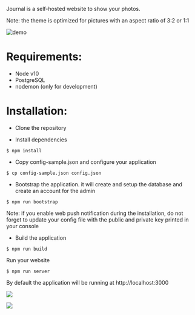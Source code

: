 Journal is a self-hosted website to show your photos.

Note: the theme is optimized for pictures with an aspect ratio of 3:2 or 1:1

![demo](https://user-images.githubusercontent.com/961038/52224932-8061fc00-28a9-11e9-9e34-e1171a91d3fb.gif)

# Requirements:

- Node v10
- PostgreSQL
- nodemon (only for development)

# Installation:

- Clone the repository

- Install dependencies

```
$ npm install
```

- Copy config-sample.json and configure your application

```
$ cp config-sample.json config.json
```

- Bootstrap the application. it will create and setup the database and create an account for the admin

```
$ npm run bootstrap
```

Note: if you enable web push notification during the installation, do not forget to update your config file with the public and private key printed in your console

- Build the application

```
$ npm run build
```

Run your website

```
$ npm run server
```

By default the application will be running at http://localhost:3000


![](https://user-images.githubusercontent.com/961038/65306681-44548080-db86-11e9-80d3-d873e3e72b6b.jpg)

![](https://user-images.githubusercontent.com/961038/65306915-d52b5c00-db86-11e9-85b4-56156fe113cc.jpg)

